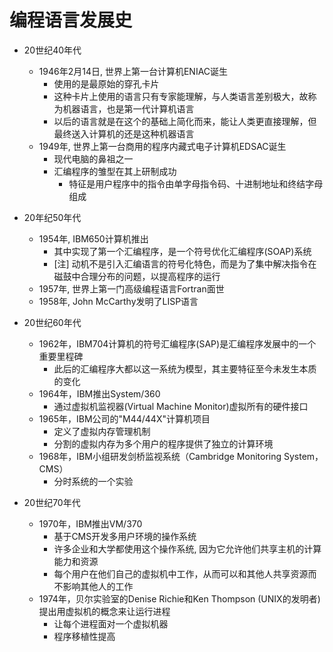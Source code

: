 # 编程语言发展史

* 20世纪40年代
    * 1946年2月14日, 世界上第一台计算机ENIAC诞生
        * 使用的是最原始的穿孔卡片
        * 这种卡片上使用的语言只有专家能理解，与人类语言差别极大，故称为机器语言，也是第一代计算机语言
        * 以后的语言就是在这个的基础上简化而来，能让人类更直接理解，但最终送入计算机的还是这种机器语言
    * 1949年, 世界上第一台商用的程序内藏式电子计算机EDSAC诞生
        * 现代电脑的鼻祖之一
        * 汇编程序的雏型在其上研制成功
            * 特征是用户程序中的指令由单字母指令码、十进制地址和终结字母组成

* 20年纪50年代
    * 1954年, IBM650计算机推出
        * 其中实现了第一个汇编程序，是一个符号优化汇编程序(SOAP)系统
        * [注] 动机不是引入汇编语言的符号化特色，而是为了集中解决指令在磁鼓中合理分布的问题，以提高程序的运行
    * 1957年, 世界上第一门高级编程语言Fortran面世
    * 1958年, John McCarthy发明了LISP语言

* 20世纪60年代
    * 1962年，IBM704计算机的符号汇编程序(SAP)是汇编程序发展中的一个重要里程碑
        * 此后的汇编程序大都以这一系统为模型，其主要特征至今未发生本质的变化
    * 1964年，IBM推出System/360
        * 通过虚拟机监视器(Virtual Machine Monitor)虚拟所有的硬件接口
    * 1965年，IBM公司的"M44/44X"计算机项目
        * 定义了虚拟内存管理机制
        * 分割的虚拟内存为多个用户的程序提供了独立的计算环境
    * 1968年，IBM小组研发剑桥监视系统（Cambridge Monitoring System，CMS）
        * 分时系统的一个实验

* 20世纪70年代
    * 1970年，IBM推出VM/370
        * 基于CMS开发多用户环境的操作系统
        * 许多企业和大学都使用这个操作系统, 因为它允许他们共享主机的计算能力和资源
        * 每个用户在他们自己的虚拟机中工作，从而可以和其他人共享资源而不影响其他人的工作
    * 1974年，贝尔实验室的Denise Richie和Ken Thompson (UNIX的发明者) 提出用虚拟机的概念来让运行进程
        * 让每个进程面对一个虚拟机器
        * 程序移植性提高


